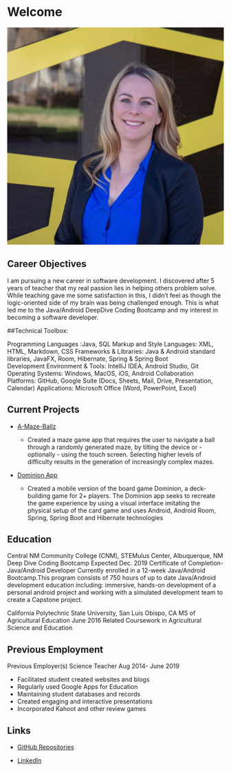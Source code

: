 # Welcome

![sitepicture](IMG_4538.jpg)

## Career Objectives

I am pursuing a new career in software development. I discovered after 5 years of teacher that my real passion lies in helping others problem solve. While teaching gave me some satisfaction in this, I didn’t feel as though the logic-oriented side of my brain was being challenged enough. This is what led me to the Java/Android DeepDive Coding Bootcamp and my interest in becoming a software developer. 

##Technical Toolbox:

Programming Languages	:Java, SQL
Markup and Style Languages:	XML, HTML, Markdown, CSS
Frameworks & Libraries:	Java & Android standard libraries, JavaFX, Room, Hibernate, Spring & Spring Boot       
Development Environment & Tools:	IntelliJ IDEA, Android Studio, Git
Operating Systems:	Windows, MacOS, iOS, Android
Collaboration Platforms:	GitHub, Google Suite (Docs, Sheets, Mail, Drive, Presentation, Calendar)
Applications:	Microsoft Office (Word, PowerPoint, Excel)



## Current Projects

* [A-Maze-Ballz](https://github.com/edubois9119/a-maze-ballz) 
  *	Created a maze game app that requires the user to navigate a ball through a randomly generated maze, by tilting the device or - optionally - using the touch screen. Selecting higher levels of difficulty results in the generation of increasingly complex mazes.


* [Dominion App](https://dominion-game.github.io/)
  * Created a mobile version of the board game Dominion, a deck-building game for 2+ players. The Dominion app seeks to recreate the game experience by using a visual interface imitating the physical setup of the card game and uses Android, Android Room, Spring, Spring Boot and Hibernate technologies

## Education

Central NM Community College (CNM), STEMulus Center, Albuquerque, NM
Deep Dive Coding Bootcamp						Expected Dec. 2019
Certificate of Completion- Java/Android Developer
  Currently enrolled in a 12-week Java/Android Bootcamp.This program consists of 750 hours of up to date Java/Android development education including: immersive, hands-on development of a personal android project and working with a simulated development team to create a Capstone project.

California Polytechnic State University, San Luis Obispo, CA
MS of Agricultural Education							June 2016
    Related Coursework in Agricultural Science and Education


## Previous Employment 

Previous Employer(s)
Science Teacher								Aug 2014- June 2019	
* Facilitated student created websites and blogs
* Regularly used Google Apps for Education
* Maintaining student databases and records
* Created engaging and interactive presentations
* Incorporated Kahoot and other review games


## Links

* [GitHub Repositories](https://github.com/edubois9119)

* [LinkedIn](https://www.linkedin.com/in/erica-dubois-90b171187/)

